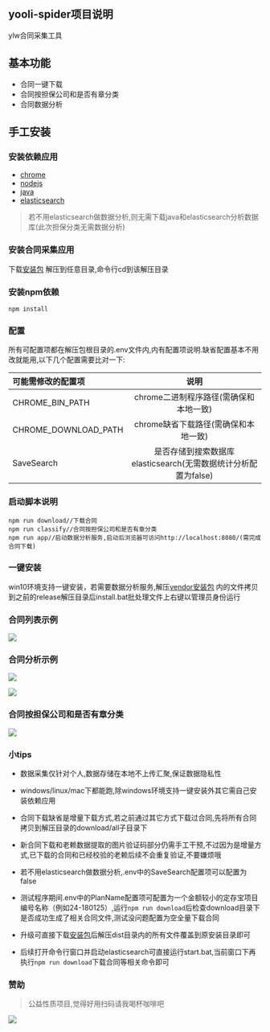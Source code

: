 yooli-spider项目说明
-----
ylw合同采集工具

## 基本功能

+ 合同一键下载
+ 合同按担保公司和是否有章分类
+ 合同数据分析

## 手工安装

### 安装依赖应用

* [chrome](https://www.google.cn/intl/zh-CN/chrome/)
* [nodejs](https://nodejs.org/zh-cn/)
* [java](https://www.java.com/zh_CN/download/)
* [elasticsearch](https://www.elastic.co/cn/downloads/elasticsearch)

> 若不用elasticsearch做数据分析,则无需下载java和elasticsearch分析数据库(此次担保分类无需数据分析)

### 安装合同采集应用

下载[安装包](https://hk5.yrong.space/release.zip) 
解压到任意目录,命令行cd到该解压目录

### 安装npm依赖

```
npm install
```

### 配置

所有可配置项都在解压包根目录的.env文件内,内有配置项说明.缺省配置基本不用改就能用,以下几个配置需要比对一下:

|可能需修改的配置项 | 说明|
|:------|:-------:| 
|CHROME\_BIN\_PATH                |chrome二进制程序路径(需确保和本地一致)|
|CHROME\_DOWNLOAD\_PATH                |chrome缺省下载路径(需确保和本地一致)|
|SaveSearch                |是否存储到搜索数据库elasticsearch(无需数据统计分析配置为false)|


### 启动脚本说明

```
npm run download//下载合同
npm run classify//合同按担保公司和是否有章分类
npm run app//启动数据分析服务,启动后浏览器可访问http://localhost:8080/(需完成合同下载)
```

### 一键安装

win10环境支持一键安装，若需要数据分析服务,解压[vendor安装包](https://hk5.yrong.space/vendor.zip) 内的文件拷贝到之前的release解压目录后install.bat批处理文件上右键以管理员身份运行

### 合同列表示例

![](detail.png)

### 合同分析示例

![](analysis.png)

![](assurance.png)

### 合同按担保公司和是否有章分类

![](classify.png)

### 小tips

* 数据采集仅针对个人,数据存储在本地不上传汇聚,保证数据隐私性

* windows/linux/mac下都能跑,除windows环境支持一键安装外其它需自己安装依赖应用

* 合同下载缺省是增量下载方式,若之前通过其它方式下载过合同,先将所有合同拷贝到解压目录的download/all子目录下

* 新合同下载和老赖数据提取的图片验证码部分仍需手工干预,不过因为是增量方式,已下载的合同和已经校验的老赖后续不会重复验证,不要嫌烦哦

* 若不用elasticsearch做数据分析,.env中的SaveSearch配置项可以配置为false

* 测试程序期间.env中的PlanName配置项可配置为一个金额较小的定存宝项目编号名称（例如24-180125）,运行`npm run download`后检查download目录下是否成功生成了相关合同文件,测试没问题配置为空全量下载合同

* 升级可直接下载[安装包](https://hk5.yrong.space/release.zip)后解压dist目录内的所有文件覆盖到原安装目录即可

* 后续打开命令行窗口并启动elasticsearch可直接运行start.bat,当前窗口下再执行`npm run download`下载合同等相关命令即可 

 

### 赞助

> 公益性质项目,觉得好用扫码请我喝杯咖啡吧

![](appreciate.jpg)

